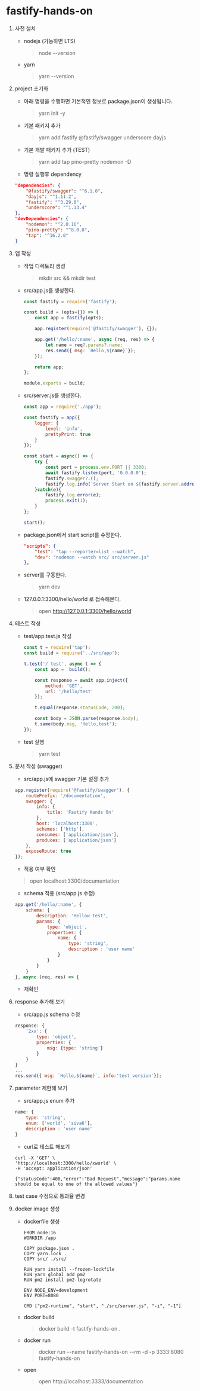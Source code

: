 fastify-hands-on
========================
1. 사전 설치
	- nodejs (가능하면 LTS)
		> node --version
	- yarn
		> yarn --version

1. project 초기화
	- 아래 명령을 수행하면 기본적인 정보로 package.json이 생성됩니다.
		> yarn init -y
	- 기본 패키지 추가
		> yarn add fastify @fastify/swagger underscore dayjs
	- 기본 개발 패키지 추가 (TEST)
		> yarn add tap pino-pretty nodemon -D
	- 명령 실행후 dependency
	```json
	"dependencies": {
    	"@fastify/swagger": "^6.1.0",
    	"dayjs": "^1.11.2",
    	"fastify": "^3.29.0",
   		"underscore": "^1.13.4"
  	},
  	"devDependencies": {
		"nodemon": "^2.0.16",
		"pino-pretty": "^8.0.0",
		"tap": "^16.2.0"
	}
	```

1. 앱 작성
	- 작업 디렉토리 생성
		> mkdir src && mkdir test
	- src/app.js를 생성한다.
		```js
		const fastify = require('fastify');

		const build = (opts={}) => {
			const app = fastify(opts);

			app.register(require('@fastify/swagger'), {});

			app.get('/hello/:name', async (req, res) => {
				let name = req?.params?.name;
				res.send({ msg: `Hello,${name}`});
			});

			return app;
		};

		module.exports = build;
		```
	- src/server.js를 생성한다.
		```js
		const app = require('./app');

		const fastify = app({
			logger: {
				level: 'info',
				prettyPrint: true
			}
		});

		const start = async() => {
			try {
				const port = process.env.PORT || 3300;
				await fastify.listen(port, '0.0.0.0');
				fastify.swagger?.();
				fastify.log.info(`Server Start on ${fastify.server.address().port}`);
			}catch(e){
				fastify.log.error(e);
				process.exit(1);
			}
		};

		start();
		```
	- package.json에서 start script를 수정한다.
		```json
		"scripts": {
			"test": "tap --reporter=list --watch",
			"dev": "nodemon --watch src/ src/server.js"
		},
		```
	- server를 구동한다.
		> yarn dev
	- 127.0.0.1:3300/hello/world 로 접속해본다.
		> open http://127.0.0.1:3300/hello/world

1. 테스트 작성
	- test/app.test.js 작성
		```js
		const t = require('tap');
		const build = require('../src/app');

		t.test('/ test', async t => {
			const app =  build();

			const response = await app.inject({
				method: 'GET',
				url: '/hello/test'
			});

			t.equal(response.statusCode, 200);

			const body = JSON.parse(response.body);
			t.same(body.msg, 'Hello,test');
		});
		```
	- test 실행
		> yarn test

1. 문서 작성 (swagger)
	- src/app.js에 swagger 기본 설정 추가
	```js
	app.register(require('@fastify/swagger'), {
		routePrefix: '/documentation',
		swagger: {
			info: {
				title: 'Fastify Hands On'
		  	},
		  	host: 'localhost:3300',
		  	schemes: ['http'],
		  	consumes: ['application/json'],
		  	produces: ['application/json']
		},
		exposeRoute: true
	});
	```
	- 적용 여부 확인
	> open localhost:3300/documentation
	- schema 적용 (src/app.js 수정)
	```js
	app.get('/hello/:name', {
		schema: {
			description: 'Hellow Test',
			params: {
				type: 'object',
				properties: {
					name: {
						type: 'string',
						description : 'user name'
					}
				}
			}
		}
	}, async (req, res) => {
	```
	- 재확인
1. response 추가해 보기
	- src/app.js schema 수정
	```js
	response: {
		'2xx': {
			type: 'object',
			properties: {
				msg: {type: 'string'}
			}
		}
	}
	...
	res.send({ msg: `Hello,${name}`, info:'test version'});
	```

1. parameter 제한해 보기
	- src/app.js enum 추가
	```js
	name: {
		type: 'string',
		enum: ['world', 'siva6'],
		description : 'user name'
	}
	```
	- curl로 테스트 해보기
	```
	curl -X 'GET' \
	'http://localhost:3300/hello/xworld' \
	-H 'accept: application/json'

	{"statusCode":400,"error":"Bad Request","message":"params.name should be equal to one of the allowed values"}
	```

1. test case 수정으로 통과율 변경

1. docker image 생성
	- dockerfile 생성
		```docker
		FROM node:16
		WORKDIR /app

		COPY package.json .
		COPY yarn.lock .
		COPY src/ ./src/

		RUN yarn install --frozen-lockfile
		RUN yarn global add pm2
		RUN pm2 install pm2-logrotate

		ENV NODE_ENV=development
		ENV PORT=8080

		CMD ["pm2-runtime", "start", "./src/server.js", "-i", "-1"]
		```
	- docker build
		> docker build -t fastify-hands-on .
	- docker run
		> docker run --name fastify-hands-on --rm -d -p 3333:8080 fastify-hands-on
	- open
		> open http://localhost:3333/documentation

